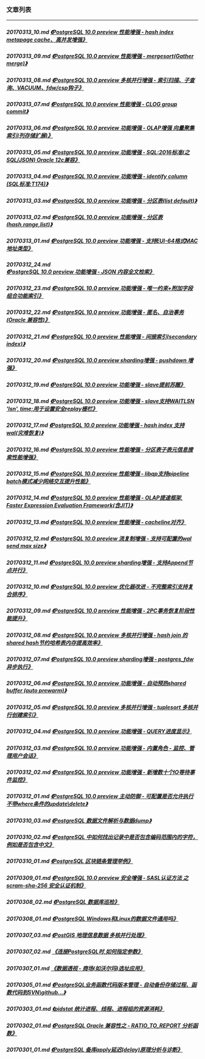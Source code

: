 ### 文章列表  
----  
##### 20170313_10.md   [《PostgreSQL 10.0 preview 性能增强 - hash index metapage cache、高并发增强》](20170313_10.md)  
##### 20170313_09.md   [《PostgreSQL 10.0 preview 性能增强 - mergesort(Gather merge)》](20170313_09.md)  
##### 20170313_08.md   [《PostgreSQL 10.0 preview 多核并行增强 - 索引扫描、子查询、VACUUM、fdw/csp钩子》](20170313_08.md)  
##### 20170313_07.md   [《PostgreSQL 10.0 preview 性能增强 - CLOG group commit》](20170313_07.md)  
##### 20170313_06.md   [《PostgreSQL 10.0 preview 功能增强 - OLAP增强 向量聚集索引(列存储扩展)》](20170313_06.md)  
##### 20170313_05.md   [《PostgreSQL 10.0 preview 功能增强 - SQL:2016标准(之SQL/JSON)  Oracle 12c兼容》](20170313_05.md)  
##### 20170313_04.md   [《PostgreSQL 10.0 preview 功能增强 - identify column (SQL标准:T174)》](20170313_04.md)  
##### 20170313_03.md   [《PostgreSQL 10.0 preview 功能增强 - 分区表(list default)》](20170313_03.md)  
##### 20170313_02.md   [《PostgreSQL 10.0 preview 功能增强 - 分区表(hash,range,list)》](20170313_02.md)  
##### 20170313_01.md   [《PostgreSQL 10.0 preview 功能增强 - 支持EUI-64格式MAC地址类型》](20170313_01.md)  
##### 20170312_24.md   [《PostgreSQL 10.0 preview 功能增强 - JSON 内容全文检索》](20170312_24.md)  
##### 20170312_23.md   [《PostgreSQL 10.0 preview 功能增强 - 唯一约束+附加字段组合功能索引》](20170312_23.md)  
##### 20170312_22.md   [《PostgreSQL 10.0 preview 功能增强 - 匿名、自治事务(Oracle 兼容性)》](20170312_22.md)  
##### 20170312_21.md   [《PostgreSQL 10.0 preview 性能增强 - 间接索引(secondary index)》](20170312_21.md)  
##### 20170312_20.md   [《PostgreSQL 10.0 preview sharding增强 - pushdown 增强》](20170312_20.md)  
##### 20170312_19.md   [《PostgreSQL 10.0 preview 功能增强 - slave提前苏醒》](20170312_19.md)  
##### 20170312_18.md   [《PostgreSQL 10.0 preview 功能增强 - slave支持WAITLSN 'lsn', time;用于设置安全replay栅栏》](20170312_18.md)  
##### 20170312_17.md   [《PostgreSQL 10.0 preview 功能增强 - hash index 支持wal(灾难恢复)》](20170312_17.md)  
##### 20170312_16.md   [《PostgreSQL 10.0 preview 性能增强 - 分区表子表元信息搜索性能增强》](20170312_16.md)  
##### 20170312_15.md   [《PostgreSQL 10.0 preview 性能增强 - libqp支持pipeline batch模式减少网络交互提升性能》](20170312_15.md)  
##### 20170312_14.md   [《PostgreSQL 10.0 preview 性能增强 - OLAP提速框架, Faster Expression Evaluation Framework(含JIT)》](20170312_14.md)  
##### 20170312_13.md   [《PostgreSQL 10.0 preview 性能增强 - cacheline对齐》](20170312_13.md)  
##### 20170312_12.md   [《PostgreSQL 10.0 preview 流复制增强 - 支持可配置的wal send max size》](20170312_12.md)  
##### 20170312_11.md   [《PostgreSQL 10.0 preview sharding增强 - 支持Append节点并行》](20170312_11.md)  
##### 20170312_10.md   [《PostgreSQL 10.0 preview 优化器改进 - 不完整索引支持复合排序》](20170312_10.md)  
##### 20170312_09.md   [《PostgreSQL 10.0 preview 性能增强 - 2PC事务恢复阶段性能提升》](20170312_09.md)  
##### 20170312_08.md   [《PostgreSQL 10.0 preview 多核并行增强 - hash join 的shared hash节约哈希表内存提高效率》](20170312_08.md)  
##### 20170312_07.md   [《PostgreSQL 10.0 preview sharding增强 - postgres_fdw 异步执行》](20170312_07.md)  
##### 20170312_06.md   [《PostgreSQL 10.0 preview 功能增强 - 自动预热shared buffer (auto prewarm)》](20170312_06.md)  
##### 20170312_05.md   [《PostgreSQL 10.0 preview 多核并行增强 - tuplesort 多核并行创建索引》](20170312_05.md)  
##### 20170312_04.md   [《PostgreSQL 10.0 preview 功能增强 - QUERY进度显示》](20170312_04.md)  
##### 20170312_03.md   [《PostgreSQL 10.0 preview 功能增强 - 内置角色 - 监控、管理用户会话》](20170312_03.md)  
##### 20170312_02.md   [《PostgreSQL 10.0 preview 功能增强 - 新增数十个IO等待事件监控》](20170312_02.md)  
##### 20170312_01.md   [《PostgreSQL 10.0 preview 主动防御 - 可配置是否允许执行不带where条件的update\delete》](20170312_01.md)  
##### 20170310_03.md   [《PostgreSQL 数据文件解析与数据dump》](20170310_03.md)  
##### 20170310_02.md   [《PostgreSQL 中如何找出记录中是否包含编码范围内的字符，例如是否包含中文》](20170310_02.md)  
##### 20170310_01.md   [《PostgreSQL 区块链条管理举例》](20170310_01.md)  
##### 20170309_01.md   [《PostgreSQL 10.0 preview 安全增强 - SASL认证方法 之 scram-sha-256 安全认证机制》](20170309_01.md)  
##### 20170308_02.md   [《PostgreSQL 数据库巡检》](20170308_02.md)  
##### 20170308_01.md   [《PostgreSQL Windows和Linux的数据文件通用吗》](20170308_01.md)  
##### 20170307_03.md   [《PostGIS 地理信息数据 多核并行处理》](20170307_03.md)  
##### 20170307_02.md   [《连接PostgreSQL时,如何指定参数》](20170307_02.md)  
##### 20170307_01.md   [《数据透视 - 商场(如沃尔玛)选址应用》](20170307_01.md)  
##### 20170305_01.md   [《PostgreSQL业务函数代码版本管理 - 自动备份存储过程、函数代码到SVN\github\...》](20170305_01.md)  
##### 20170303_01.md   [《pidstat 统计进程、线程、进程组的资源消耗》](20170303_01.md)  
##### 20170302_01.md   [《PostgreSQL Oracle 兼容性之 - RATIO_TO_REPORT 分析函数》](20170302_01.md)  
##### 20170301_01.md   [《PostgreSQL 备库apply延迟(delay)原理分析与诊断》](20170301_01.md)  
